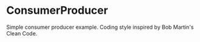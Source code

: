 # ConsumerProducer
Simple consumer producer example. Coding style inspired by Bob Martin's Clean Code.
